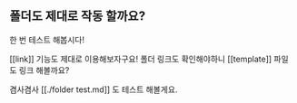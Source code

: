 ## 폴더도 제대로 작동 할까요?

한 번 테스트 해봅시다!

[[link]] 기능도 제대로 이용해보자구요!
폴더 링크도 확인해야하니 [[template]] 파일도 링크 해볼까요?

겸사겸사 [[./folder test.md]] 도 테스트 해볼게요.
